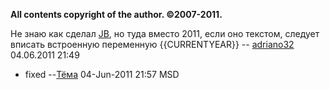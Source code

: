 **All contents copyright of the author. ©2007-2011.**

Не знаю как сделал [JB](User:JB "wikilink"), но туда вместо 2011, если
оно текстом, следует вписать встроенную переменную {{CURRENTYEAR}} --
[adriano32](User:adriano32 "wikilink") 04.06.2011 21:49

  - fixed --[Тёма](User:JB "wikilink") 04-Jun-2011 21:57 MSD
